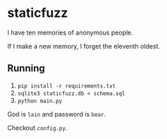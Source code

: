 # staticfuzz

I have ten memories of anonymous people.

If I make a new memory, I forget the eleventh oldest.

## Running

  1. `pip install -r requirements.txt`
  2. `sqlite3 staticfuzz.db < schema.sql`
  3. `python main.py`

God is `lain` and password is `bear`.

Checkout `config.py`.
